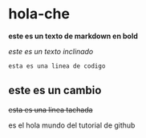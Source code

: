 # hola-che
**este es un texto de markdown en bold**

*este es un texto inclinado*

`esta es una linea de codigo`

## este es un cambio

~~esta es una linea tachada~~

es el hola mundo del tutorial de github
